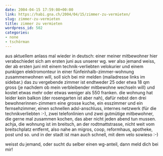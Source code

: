 ```yaml
---
date: 2004-04-15 17:59:08+00:00
link: https://habi.gna.ch/2004/04/15/zimmer-zu-vermieten/
slug: zimmer-zu-vermieten
title: zimmer zu vermieten
wordpress_id: 502
categories:
- none
- tschörman
---
```


aus aktuellem anlass mal wieder in deutsch:
einer meiner mitbewohner hier verabschiedet sich am ersten juni aus unserer wg.
wer also jemand weiss, der ab ersten juni mit einem technik-verliebten velokurier und einem punkigen elektromonteur in einer fünfeinhalb-zimmer-wohnung zusammenwohnen will, soll sich bei mir melden (mailadresse links im sidebar.)
das zu vergebende zimmer ist endtweder 25 oder etwa 18 qm gross (je nachdem ob mein verbleibender mitbewohne wechseln will) und kostet etwas mehr oder etwas weniger als 550 franken. 
die wohnung hat leider kein balkon (der rosengarten ist aber nah), dafür nebst den drei bewohnerinnen-zimmern eine grosse kuche, ein esszimmer und ein fernsehzimmer, einen schnellen adsl-anschluss, internes netzwerk (für die technikverliebten :-), zwei telefonlinien und zwei gutmütige mitbewohner, die gerne mal zusammen kochen, das aber nicht jeden abend tun mussen.
achja, die wohnung ist im breitsch, an der rodtmattstrasse, nicht weit vom breitschplatz entfernt, also nahe an migros, coop, reformhaus, apotheke, post und so. und in der stadt ist man auch schnell, mit dem velo sowieso :-)

weisst du jemand, oder sucht du selber einen wg-anteil, dann meld dich bei mir!
